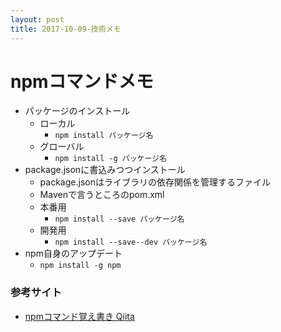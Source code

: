 ```yaml
---
layout: post
title: 2017-10-09-技術メモ
---
```


# npmコマンドメモ

- パッケージのインストール
    - ローカル
        - `npm install パッケージ名`
    - グローバル
        - `npm install -g パッケージ名`
- package.jsonに書込みつつインストール
    - package.jsonはライブラリの依存関係を管理するファイル
    - Mavenで言うところのpom.xml
    - 本番用
        - `npm install --save パッケージ名`
    - 開発用
        - `npm install --save--dev パッケージ名`
- npm自身のアップデート
    - `npm install -g npm`

### 参考サイト
- [npmコマンド覚え書き Qiita](https://qiita.com/_daisuke/items/d7c8f0aec9730be36267)



